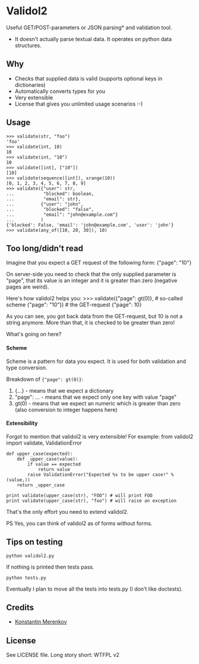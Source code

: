 Validol2
========

Useful GET/POST-parameters or JSON parsing* and validation tool.

 * It doesn't actually parse textual data. It operates on python data structures.

Why
---
 * Checks that supplied data is valid (supports optional keys in dictionaries)
 * Automatically converts types for you
 * Very extensible
 * License that gives you unlimited usage scenarios :-)

Usage
-----
    >>> validate(str, "foo")
    'foo'
    >>> validate(int, 10)
    10
    >>> validate(int, "10")
    10
    >>> validate([int], ["10"])
    [10]
    >>> validate(sequence([int]), xrange(10))
    [0, 1, 2, 3, 4, 5, 6, 7, 8, 9]
    >>> validate({"user": str,
    ...           "blocked": boolean,
    ...           "email": str},
    ...          {"user": "john",
    ...           "blocked": "false",
    ...           "email": "john@example.com"}
    ...          )
    {'blocked': False, 'email': 'john@example.com', 'user': 'john'}
    >>> validate(any_of([10, 20, 30]), 10)

Too long/didn't read
--------------------

Imagine that you expect a GET request of the following form:
    {"page": "10"}

On server-side you need to check that the only supplied parameter is "page",
that its value is an integer and it is greater than zero (negative pages are
weird).

Here's how validol2 helps you:
    >>> validate({"page": gt(0)}, # so-called scheme
                 {"page": "10"}) # the GET-request
    {"page": 10}

As you can see, you got back data from the GET-request, but 10 is not
a string anymore. More than that, it is checked to be greater than zero!

What's going on here?

#### Scheme
Scheme is a pattern for data you expect. It is used for both validation and
type conversion.

Breakdown of `{"page": gt(0)}`:

  1. {...} - means that we expect a dictionary
  2. "page": ... - means that we expect only one key with value "page"
  3. gt(0) - means that we expect an numeric which is greater than zero (also conversion to integer happens here)


#### Extensibility

Forgot to mention that validol2 is very extensible!
For example:
    from validol2 import validate, ValidationError
    
    
    def upper_case(expected):
        def _upper_case(value):
            if value == expected
                return value
            raise ValidationError("Expected %s to be upper case!" % (value,))
        return _upper_case
    
    print validate(upper_case(str), "FOO") # will print FOO
    print validate(upper_case(str), "foo") # will raise an exception

That's the only effort you need to extend validol2.


PS Yes, you can think of validol2 as of forms without forms.

Tips on testing
---------------
    python validol2.py

If nothing is printed then tests pass.

    python tests.py

Eventually I plan to move all the tests into tests.py (I don't like doctests).

Credits
-------
 * [Konstantin Merenkov](http://kmerenkov.ru/)

License
-------
See LICENSE file.
Long story short: WTFPL v2


